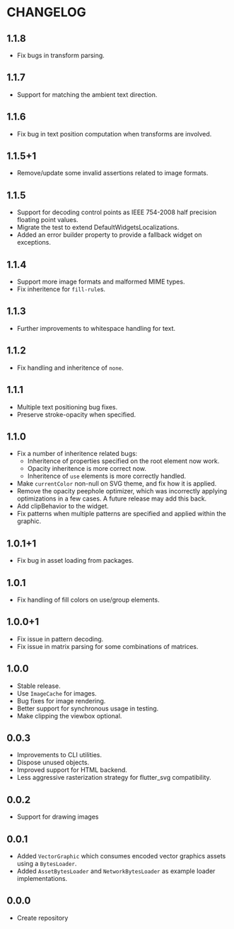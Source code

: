 # CHANGELOG

## 1.1.8

-  Fix bugs in transform parsing.

## 1.1.7

- Support for matching the ambient text direction.

## 1.1.6

- Fix bug in text position computation when transforms are involved.

## 1.1.5+1

- Remove/update some invalid assertions related to image formats.

## 1.1.5

- Support for decoding control points as IEEE 754-2008 half precision
  floating point values.
- Migrate the test to extend DefaultWidgetsLocalizations.
- Added an error builder property to provide a fallback widget on exceptions.

## 1.1.4

- Support more image formats and malformed MIME types.
- Fix inheritence for `fill-rule`s.

## 1.1.3

- Further improvements to whitespace handling for text.

## 1.1.2

- Fix handling and inheritence of `none`.

## 1.1.1

- Multiple text positioning bug fixes.
- Preserve stroke-opacity when specified.

## 1.1.0

- Fix a number of inheritence related bugs:
  - Inheritence of properties specified on the root element now work.
  - Opacity inheritence is more correct now.
  - Inheritence of `use` elements is more correctly handled.
- Make `currentColor` non-null on SVG theme, and fix how it is applied.
- Remove the opacity peephole optimizer, which was incorrectly applying
  optimizations in a few cases. A future release may add this back.
- Add clipBehavior to the widget.
- Fix patterns when multiple patterns are specified and applied within the
  graphic.

## 1.0.1+1

- Fix bug in asset loading from packages.

## 1.0.1

- Fix handling of fill colors on use/group elements.

## 1.0.0+1

- Fix issue in pattern decoding.
- Fix issue in matrix parsing for some combinations of matrices.

## 1.0.0

* Stable release.
* Use `ImageCache` for images.
* Bug fixes for image rendering.
* Better support for synchronous usage in testing.
* Make clipping the viewbox optional.

## 0.0.3

  * Improvements to CLI utilities.
  * Dispose unused objects.
  * Improved support for HTML backend.
  * Less aggressive rasterization strategy for flutter_svg compatibility.

## 0.0.2
  * Support for drawing images

## 0.0.1
  * Added `VectorGraphic` which consumes encoded vector graphics assets using
    a `BytesLoader`.
  * Added `AssetBytesLoader` and `NetworkBytesLoader` as example loader
    implementations.

## 0.0.0

* Create repository
